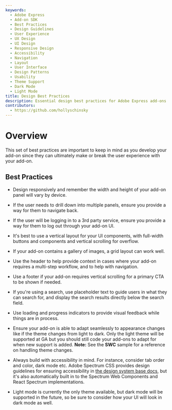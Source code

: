 ```yaml
---
keywords:
  - Adobe Express
  - Add-on SDK
  - Best Practices
  - Design Guidelines
  - User Experience
  - UX Design
  - UI Design
  - Responsive Design
  - Accessibility
  - Navigation
  - Layout
  - User Interface
  - Design Patterns
  - Usability
  - Theme Support
  - Dark Mode
  - Light Mode
title: Design Best Practices
description: Essential design best practices for Adobe Express add-ons. Learn about responsive design, navigation patterns, accessibility, and creating user-friendly interfaces.
contributors:
  - https://github.com/hollyschinsky
---
```


# Overview

This set of best practices are important to keep in mind as you develop your add-on since they can ultimately make or break the user experience with your add-on.

## Best Practices

- Design responsively and remember the width and height of your add-on panel will vary by device.

- If the user needs to drill down into multiple panels, ensure you provide a way for them to navigate back.

- If the user will be logging in to a 3rd party service, ensure you provide a way for them to log out through your add-on UI.

- It's best to use a vertical layout for your UI components, with full-width buttons and components and vertical scrolling for overflow.

- If your add-on contains a gallery of images, a grid layout can work well.

- Use the header to help provide context in cases where your add-on requires a multi-step workflow, and to help with navigation.

- Use a footer if your add-on requires vertical scrolling for a primary CTA to be shown if needed.

- If you're using a search, use placeholder text to guide users in what they can search for, and display the search results directly below the search field.

- Use loading and progress indicators to provide visual feedback while things are in process.

- Ensure your add-on is able to adapt seamlessly to appearance changes like if the theme changes from light to dark. Only the light theme will be supported at GA but you should still code your add-ons to adapt for when new support is added. **Note:** See the **SWC** sample for a reference on handling theme changes.

- Always build with accessibility in mind. For instance, consider tab order and color, dark mode etc. Adobe Spectrum CSS provides design guidelines for ensuring accessibility in [the design system base docs](https://spectrum.adobe.com/), but it's also automatically built in to the Spectrum Web Components and React Spectrum implementations.

- Light mode is currently the only theme available, but dark mode will be supported in the future, so be sure to consider how your UI will look in dark mode as well.
